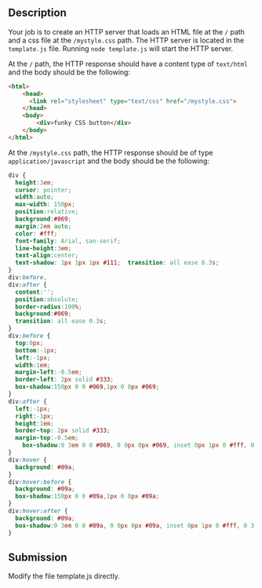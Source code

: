 ## Description
Your job is to create an HTTP server that loads an HTML file at the `/` path and a css file at the `/mystyle.css` path. The HTTP server is located in the `template.js` file. Running `node template.js` will start the HTTP server.

At the `/` path, the HTTP response should have a content type of `text/html` and the body should be the following:

```html
<html>
    <head>
      <link rel="stylesheet" type="text/css" href="/mystyle.css">
    </head>
    <body>
        <div>funky CSS button</div>
    </body>
</html>
```

At the `/mystyle.css` path, the HTTP response should be of type `application/javascript` and the body should be the following:

```css
div {
  height:3em;
  cursor: pointer;
  width:auto;
  max-width: 150px;
  position:relative;
  background:#069;
  margin:2em auto;
  color: #fff;
  font-family: Arial, san-serif;
  line-height:3em;
  text-align:center;
  text-shadow: 1px 1px 1px #111;  transition: all ease 0.3s;
}
div:before,
div:after {
  content:'';
  position:absolute;
  border-radius:100%;
  background:#069;
  transition: all ease 0.3s;
}
div:before {
  top:0px;
  bottom:-1px;
  left:-1px;
  width:1em;
  margin-left:-0.5em;
  border-left: 2px solid #333;
  box-shadow:150px 0 0 #069,1px 0 0px #069;
}
div:after {
  left:-1px;
  right:-1px;
  height:1em;
  border-top: 2px solid #333;
  margin-top:-0.5em;
    box-shadow:0 3em 0 0 #069, 0 0px 0px #069, inset 0px 1px 0 #fff, 0 3.5em 0 0 #ccc;
}
div:hover {
  background: #09a;
}
div:hover:before {
  background: #09a; 
  box-shadow:150px 0 0 #09a,1px 0 0px #09a;
}
div:hover:after {
  background: #09a;
  box-shadow:0 3em 0 0 #09a, 0 0px 0px #09a, inset 0px 1px 0 #fff, 0 3.5em 0 0 #ccc; 
}
```

## Submission
Modify the file template.js directly.

